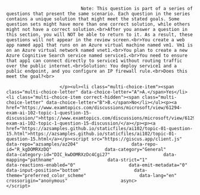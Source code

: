 <p class="card-text">
							
								Note: This question is part of a series of questions that present the same scenario. Each question in the series contains a unique solution that might meet the stated goals. Some question sets might have more than one correct solution, while others might not have a correct solution.<br>After you answer a question in this section, you will NOT be able to return to it. As a result, these questions will not appear in the review screen.<br>You create a web app named app1 that runs on an Azure virtual machine named vm1. Vm1 is on an Azure virtual network named vnet1.<br>You plan to create a new Azure Cognitive Search service named service1.<br>You need to ensure that app1 can connect directly to service1 without routing traffic over the public internet.<br>Solution: You deploy service1 and a public endpoint, and you configure an IP firewall rule.<br>Does this meet the goal?<br>
							
						</p><ul><li class="multi-choice-item"><span class="multi-choice-letter" data-choice-letter="A">A.</span>Yes</li><li class="multi-choice-item correct-hidden"><span class="multi-choice-letter" data-choice-letter="B">B.</span>No</li></ul><p><a href="https://www.examtopics.com/discussions/microsoft/view/61294-exam-ai-102-topic-1-question-15-discussion/">https://www.examtopics.com/discussions/microsoft/view/61294-exam-ai-102-topic-1-question-15-discussion/</a></p><p><a href="https://azsamples.github.io/staticfiles/ai102/topic-01-question-15.html">https://azsamples.github.io/staticfiles/ai102/topic-01-question-15.html</a></p><script src="https://giscus.app/client.js"                    data-repo="azsamples/az204"                    data-repo-id="R_kgDOMRXzDQ"                    data-category="General"                    data-category-id="DIC_kwDOMRXzDc4Cgi27"                    data-mapping="pathname"                    data-strict="1"                    data-reactions-enabled="0"                    data-emit-metadata="0"                    data-input-position="bottom"                    data-theme="preferred_color_scheme"                    data-lang="en"                    crossorigin="anonymous"                    async>                    </script>
